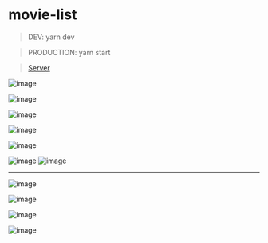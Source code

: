# movie-list
>DEV: yarn dev

>PRODUCTION: yarn start

>[Server](https://github.com/Danil-Aleshin/movie-list-server)


![image](https://user-images.githubusercontent.com/81482636/203071576-93756634-55aa-4376-8872-ed059127361f.png)

![image](https://user-images.githubusercontent.com/81482636/203071652-a1a4f123-4b81-4530-98a5-6cad8ce75b58.png)

![image](https://user-images.githubusercontent.com/81482636/203071787-332bc7c9-8de2-4d14-9756-176f444ff089.png)

![image](https://user-images.githubusercontent.com/81482636/203072042-4b40f03c-bcee-42d0-9081-c3371f2dbd7f.png)

![image](https://user-images.githubusercontent.com/81482636/203072150-4f56d19c-7f1b-4c31-995a-8a42ccd80cde.png)

![image](https://user-images.githubusercontent.com/81482636/203072360-d83b199c-5ac4-4d51-af7f-23d25f5c64c5.png) ![image](https://user-images.githubusercontent.com/81482636/203072638-eb92fe50-c1f1-46af-aa20-4e49c1cea9f4.png)
___

![image](https://user-images.githubusercontent.com/81482636/204001661-4e46b3df-fb91-401b-82bb-c6cb369a5df3.png)

![image](https://user-images.githubusercontent.com/81482636/204001768-72db07a2-740e-4b81-a4b2-ef5fc4fb5433.png)

![image](https://user-images.githubusercontent.com/81482636/204001823-85e2c05a-db56-4ab5-a696-6bc7c3d6b968.png)

![image](https://user-images.githubusercontent.com/81482636/204001861-3c075c70-ab0f-4e27-b802-c76b6f59aab3.png)






